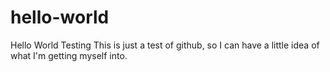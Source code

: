 # hello-world
Hello World Testing
This is just a test of github, so I can have a little idea of what I'm getting myself into.
